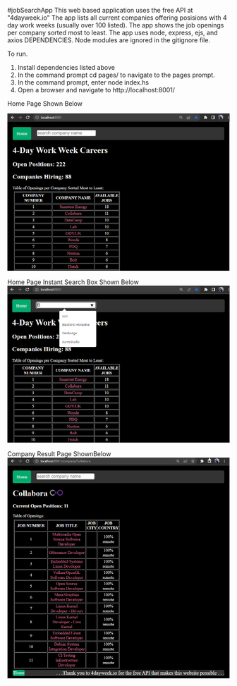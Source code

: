 #jobSearchApp
This web based application uses the free API at "4dayweek.io"
The app lists all current companies offering posisions with 4 day work weeks (usually over 100 listed).
The app shows the job openings per company sorted most to least.
The app uses node, express, ejs, and axios DEPENDENCIES.
Node modules are ignored in the gitignore file.

To run.
1. Install dependencies listed above
2. In the command prompt cd pages/ to navigate to the pages prompt.
3. In the command prompt, enter node index.hs
4. Open a browser and navigate to http://localhost:8001/

Home Page Shown Below


![alt text](https://github.com/RamonJOrtega/jobSearchApp/blob/main/public/img/appHome1.png)

Home Page Instant Search Box Shown Below
![alt text](https://github.com/RamonJOrtega/jobSearchApp/blob/main/public/img/appHome.png)

Company Result Page ShownBelow
![alt text](https://github.com/RamonJOrtega/jobSearchApp/blob/main/public/img/appHome3.png)
